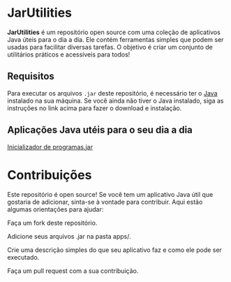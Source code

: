 # JarUtilities

**JarUtilities** é um repositório open source com uma coleção de aplicativos Java úteis para o dia a dia. Ele contém ferramentas simples que podem ser usadas para facilitar diversas tarefas. O objetivo é criar um conjunto de utilitários práticos e acessíveis para todos!

## Requisitos

Para executar os arquivos `.jar` deste repositório, é necessário ter o [Java](https://www.oracle.com/java/technologies/javase-jdk11-downloads.html) instalado na sua máquina. Se você ainda não tiver o Java instalado, siga as instruções no link acima para fazer o download e instalação.

## Aplicações Java utéis para o seu dia a dia

[Inicializador de programas.jar](https://github.com/EricRochaGoncalves/JarUtilities/blob/main/App%20Launcher/AppLauncher.jar) 


# Contribuições
Este repositório é open source! Se você tem um aplicativo Java útil que gostaria de adicionar, sinta-se à vontade para contribuir. Aqui estão algumas orientações para ajudar:

Faça um fork deste repositório.

Adicione seus arquivos .jar na pasta apps/.

Crie uma descrição simples do que seu aplicativo faz e como ele pode ser executado.

Faça um pull request com a sua contribuição.


  

